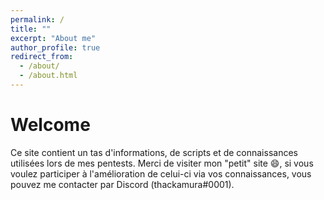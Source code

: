 ```yaml
---
permalink: /
title: ""
excerpt: "About me"
author_profile: true
redirect_from: 
  - /about/
  - /about.html
---
```

Welcome
======

Ce site contient un tas d'informations, de scripts et de connaissances utilisées lors de mes pentests.
Merci de visiter mon "petit" site 😄, si vous voulez participer à l'amélioration de celui-ci via vos connaissances, vous pouvez me contacter par Discord (thackamura#0001).


 


